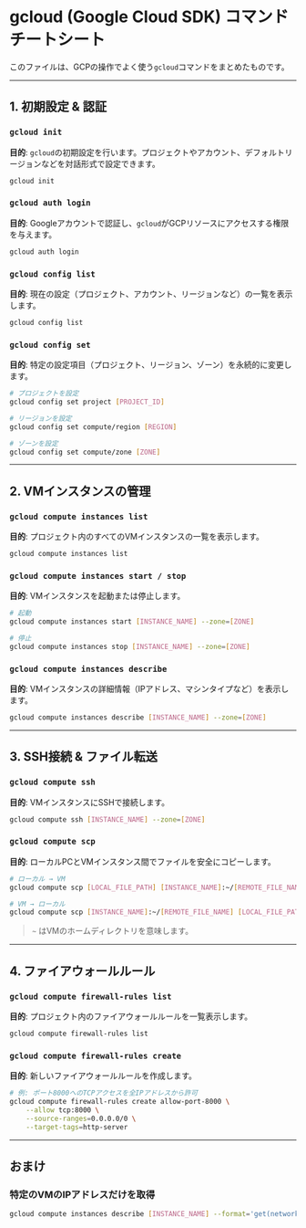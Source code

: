 # gcloud (Google Cloud SDK) コマンド チートシート

このファイルは、GCPの操作でよく使う`gcloud`コマンドをまとめたものです。

---

## 1. 初期設定 & 認証

### `gcloud init`
**目的**: `gcloud`の初期設定を行います。プロジェクトやアカウント、デフォルトリージョンなどを対話形式で設定できます。
```bash
gcloud init
```

### `gcloud auth login`
**目的**: Googleアカウントで認証し、`gcloud`がGCPリソースにアクセスする権限を与えます。
```bash
gcloud auth login
```

### `gcloud config list`
**目的**: 現在の設定（プロジェクト、アカウント、リージョンなど）の一覧を表示します。
```bash
gcloud config list
```

### `gcloud config set`
**目的**: 特定の設定項目（プロジェクト、リージョン、ゾーン）を永続的に変更します。
```bash
# プロジェクトを設定
gcloud config set project [PROJECT_ID]

# リージョンを設定
gcloud config set compute/region [REGION]

# ゾーンを設定
gcloud config set compute/zone [ZONE]
```

---

## 2. VMインスタンスの管理

### `gcloud compute instances list`
**目的**: プロジェクト内のすべてのVMインスタンスの一覧を表示します。
```bash
gcloud compute instances list
```

### `gcloud compute instances start / stop`
**目的**: VMインスタンスを起動または停止します。
```bash
# 起動
gcloud compute instances start [INSTANCE_NAME] --zone=[ZONE]

# 停止
gcloud compute instances stop [INSTANCE_NAME] --zone=[ZONE]
```

### `gcloud compute instances describe`
**目的**: VMインスタンスの詳細情報（IPアドレス、マシンタイプなど）を表示します。
```bash
gcloud compute instances describe [INSTANCE_NAME] --zone=[ZONE]
```

---

## 3. SSH接続 & ファイル転送

### `gcloud compute ssh`
**目的**: VMインスタンスにSSHで接続します。
```bash
gcloud compute ssh [INSTANCE_NAME] --zone=[ZONE]
```

### `gcloud compute scp`
**目的**: ローカルPCとVMインスタンス間でファイルを安全にコピーします。
```bash
# ローカル → VM
gcloud compute scp [LOCAL_FILE_PATH] [INSTANCE_NAME]:~/[REMOTE_FILE_NAME] --zone=[ZONE]

# VM → ローカル
gcloud compute scp [INSTANCE_NAME]:~/[REMOTE_FILE_NAME] [LOCAL_FILE_PATH] --zone=[ZONE]
```
> `~` はVMのホームディレクトリを意味します。

---

## 4. ファイアウォールルール

### `gcloud compute firewall-rules list`
**目的**: プロジェクト内のファイアウォールルールを一覧表示します。
```bash
gcloud compute firewall-rules list
```

### `gcloud compute firewall-rules create`
**目的**: 新しいファイアウォールルールを作成します。
```bash
# 例: ポート8000へのTCPアクセスを全IPアドレスから許可
gcloud compute firewall-rules create allow-port-8000 \
    --allow tcp:8000 \
    --source-ranges=0.0.0.0/0 \
    --target-tags=http-server
```

---

## おまけ

### 特定のVMのIPアドレスだけを取得
```bash
gcloud compute instances describe [INSTANCE_NAME] --format='get(networkInterfaces[0].accessConfigs[0].natIP)' --zone=[ZONE]
``` 